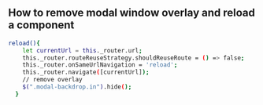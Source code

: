 ## How to remove modal window overlay and reload a component

```bash
reload(){
    let currentUrl = this._router.url;
    this._router.routeReuseStrategy.shouldReuseRoute = () => false;
    this._router.onSameUrlNavigation = 'reload';
    this._router.navigate([currentUrl]);
    // remove overlay
    $(".modal-backdrop.in").hide();
  }
```
